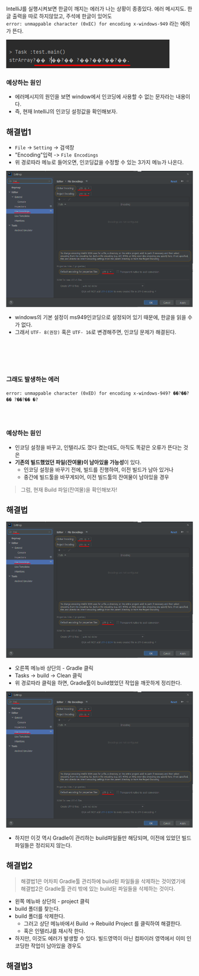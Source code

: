 IntelliJ를 실행시켜보면 한글이 깨지는 에러가 나는 상황이 종종있다. 
에러 메시지도. 한글 출력을 따로 하지않았고, 주석에 한글이 있어도  
`error: unmappable character (0xEC) for encoding x-windows-949`
라는 에러가 뜬다. 

<img src="./images/encodingError.png">

### 예상하는 원인
 - 에러메시지의 원인을 보면 window에서 인코딩에 사용할 수 없는 문자라는 내용이다. 
 - 즉, 현재 IntelliJ의 인코딩 설정값을 확인해보자.

## 해결법1 
 - `File` -> `Setting` -> 검색창
 - "Encoding"입력 -> `File Encodings`
 - 위 경로따라 메뉴로 들어오면, 인코딩값을 수정할 수 있는 3가지 메뉴가 나온다. 

<img src="./images/encodingSetting.png">

 - windows의 기본 설정이 ms949인코딩으로 설정되어 있기 때문에, 한글을 읽을 수가 없다. 
 - 그래서 `UTF- 8(권장)` 혹은 `UTF- 16`로 변경해주면, 인코딩 문제가 해결된다. 

<br></br>
<br></br>

### 그래도 발생하는 에러
`error: unmappable character (0xED) for encoding x-windows-949? ��?��?�� ?��?�� �?`

<br></br>

### 예상하는 원인
 - 인코딩 설정을 바꾸고, 인텔리J도 껐다 켰는데도, 아직도 똑같은 오류가 뜬다는 것은   
 - **기존의 빌드했었던 파일(잔여물)이 남아있을 가능성**이 있다.
    - 인코딩 설정을 바꾸기 전에, 빌드를 진행하여, 이전 빌드가 남아 있거나
    - 중간에 빌드툴을 바꾸게되어, 이전 빌드툴의 잔여물이 남아있을 경우 
  
> 그럼, 현재 Build 파일(잔여물)을 확인해보자!

## 해결법

<img src="./images/encodingSetting.png">

 - 오른쪽 메뉴바 상단의 - Gradle 클릭 
 - Tasks -> build -> Clean 클릭
 - 위 경로따라 클릭을 하면, Gradle툴이 build했었던 작업을 깨끗하게 정리한다. 

<img src="./images/encodingSetting.png">


 - 하지만 이것 역시 Gradle이 관리하는 build파일들만 해당되며, 이전에 있었던 빌드 파일들은 정리되지 않는다. 

## 해결법2 
 > 해결법1은 어차피 Gradle툴 관리하에 build된 파일들을 삭제하는 것이였기에    
 > 해결법2은 Gradle툴 관리 밖에 있는 build된 파일들을 삭제하는 것이다. 

- 왼쪽 메뉴바 상단의 - project 클릭
- build 폴더를 찾는다. 
- build 폴더를 삭제한다. 
   - 그러고  상단 메뉴바에서 Build -> Rebuild Project 를 클릭하여 해결한다. 
   - 혹은 인텔리J를 재시작 한다.
- 하지만, 이것도 에러가 발생할 수 있다. 빌드영역이 아닌 컴파이러 영역에서 이미 인코딩한 작업이 남아있을 경우도

## 해결법3
